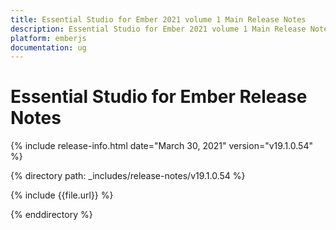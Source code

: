 ```yaml
---
title: Essential Studio for Ember 2021 volume 1 Main Release Notes  
description: Essential Studio for Ember 2021 volume 1 Main Release Notes  
platform: emberjs
documentation: ug
---
```


# Essential Studio for Ember  Release Notes  

{% include release-info.html date="March 30, 2021"  version="v19.1.0.54" %} 


{% directory path: _includes/release-notes/v19.1.0.54 %}

{% include {{file.url}} %}

{% enddirectory %}